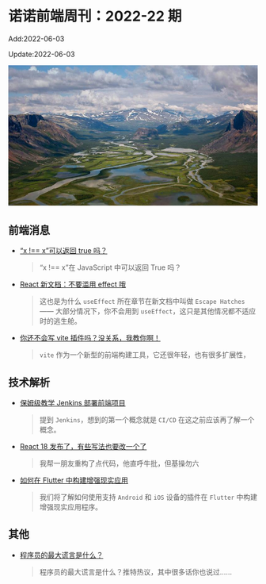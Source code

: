 <!--
 * @Description:
 * @Author: wangfuyuan
 * @Email: zoeblow@gmail.com
 * @Date: 2022-06-03 14:32:06
 * @LastEditors: wangfuyuan
 * @LastEditTime: 2022-06-05 23:05:49
 * @FilePath: \nuofe-weekly1\2022\weekly-22.md
-->

# 诺诺前端周刊：2022-22 期

Add:2022-06-03

Update:2022-06-03

![202222](../images/2022/202222.jpg)

## 前端消息

- [“x !== x”可以返回 true 吗？](https://mp.weixin.qq.com/s/LZTM6QEehKgJeN5GUBNtnQ)

  > “x !== x”在 JavaScript 中可以返回 True 吗？

- [React 新文档：不要滥用 effect 哦](https://mp.weixin.qq.com/s/h7GiH_s8e8wM0CDS_tF_3w)

  > 这也是为什么 `useEffect` 所在章节在新文档中叫做 `Escape Hatches` —— 大部分情况下，你不会用到 `useEffect`，这只是其他情况都不适应时的逃生舱。

- [你还不会写 vite 插件吗？没关系，我教你啊！](https://mp.weixin.qq.com/s/SLChF3GNgGWgPIU3PSsXUw)

  > `vite` 作为一个新型的前端构建工具，它还很年轻，也有很多扩展性，

## 技术解析

- [保姆级教学 Jenkins 部署前端项目](https://mp.weixin.qq.com/s/HOW-QqbPjhi4AglvQbyifA)

  > 提到 `Jenkins`，想到的第一个概念就是 `CI/CD` 在这之前应该再了解一个概念。

- [React 18 发布了，有些写法也要改一个了](https://juejin.cn/post/7085674288933502984)

  > 我帮一朋友重构了点代码，他直呼牛批，但基操勿六

- [如何在 Flutter 中构建增强现实应用](https://mp.weixin.qq.com/s/Pbu_i-C8JuuZ-qmABxRh5A)

  > 我们将了解如何使用支持 `Android` 和 `iOS` 设备的插件在 `Flutter` 中构建增强现实应用程序。

## 其他

- [程序员的最大谎言是什么？](https://mp.weixin.qq.com/s/ULD3Ytvzsd2YY8Mic3AQWA)

  > 程序员的最大谎言是什么？推特热议，其中很多话你也说过……
